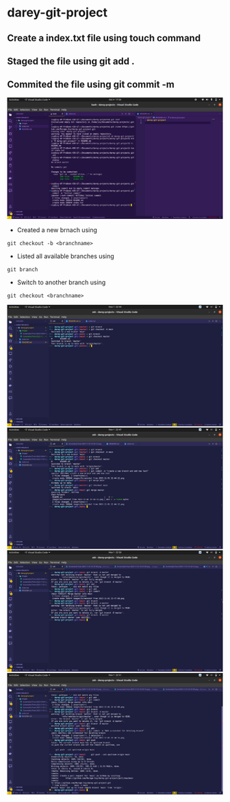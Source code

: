 # darey-git-project
## Create a index.txt file using touch command
## Staged the file using git add .
## Commited the file using git commit -m <message>

![Staging and committing](./images/Screenshot%20from%202023-10-04%2017-26-49.png)

* Created a new brnach using 
```
git checkout -b <branchname>
```
* Listed all available branches using
```
git branch
```
* Switch to another branch using
```
git checkout <branchname>
```
![Create and switch to an old branch](./images/Screenshot%20from%202023-11-01%2022-44-12.png)
![Merge master into main](./images/Screenshot%20from%202023-11-01%2022-47-09.png)
![Delete master branch](./images/Screenshot%20from%202023-11-01%2022-50-15.png)
![Push the repository](./images/Screenshot%20from%202023-11-01%2022-51-51.png)